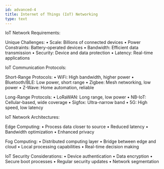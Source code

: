 ```yaml
---
id: advanced-4
title: Internet of Things (IoT) Networking
type: text
---
```



IoT Network Requirements:

Unique Challenges:
• Scale: Billions of connected devices
• Power Constraints: Battery-operated devices
• Bandwidth: Efficient data transmission
• Security: Device and data protection
• Latency: Real-time applications

IoT Communication Protocols:

Short-Range Protocols:
• WiFi: High bandwidth, higher power
• Bluetooth/BLE: Low power, short range
• Zigbee: Mesh networking, low power
• Z-Wave: Home automation, reliable

Long-Range Protocols:
• LoRaWAN: Long range, low power
• NB-IoT: Cellular-based, wide coverage
• Sigfox: Ultra-narrow band
• 5G: High speed, low latency

IoT Network Architectures:

Edge Computing:
• Process data closer to source
• Reduced latency
• Bandwidth optimization
• Enhanced privacy

Fog Computing:
• Distributed computing layer
• Bridge between edge and cloud
• Local processing capabilities
• Real-time decision making

IoT Security Considerations:
• Device authentication
• Data encryption
• Secure boot processes
• Regular security updates
• Network segmentation